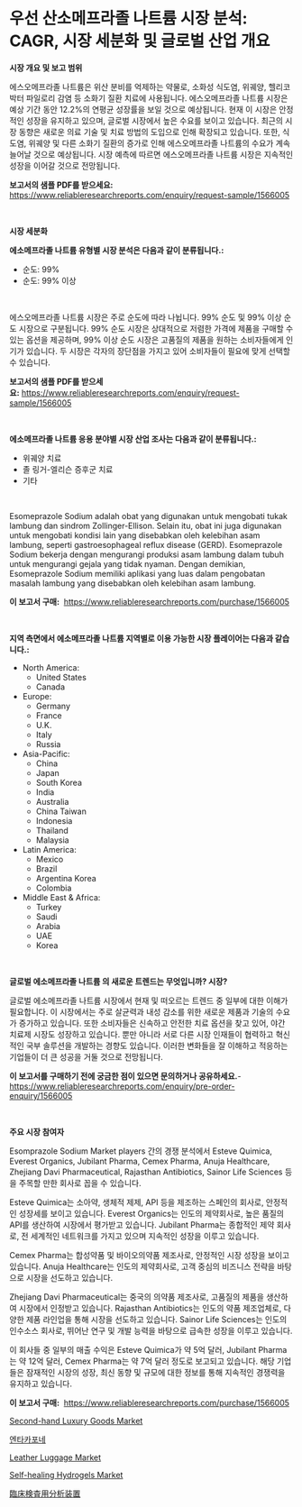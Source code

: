 <p><h1>우선 산소메프라졸 나트륨 시장 분석: CAGR, 시장 세분화 및 글로벌 산업 개요</h1></p><p><strong>시장 개요 및 보고 범위</strong></p>
<p><p>에스오메프라졸 나트륨은 위산 분비를 억제하는 약물로, 소화성 식도염, 위궤양, 헬리코박터 파일로리 감염 등 소화기 질환 치료에 사용됩니다. 에스오메프라졸 나트륨 시장은 예상 기간 동안 12.2%의 연평균 성장률을 보일 것으로 예상됩니다. 현재 이 시장은 안정적인 성장을 유지하고 있으며, 글로벌 시장에서 높은 수요를 보이고 있습니다. 최근의 시장 동향은 새로운 의료 기술 및 치료 방법의 도입으로 인해 확장되고 있습니다. 또한, 식도염, 위궤양 및 다른 소화기 질환의 증가로 인해 에스오메프라졸 나트륨의 수요가 계속 늘어날 것으로 예상됩니다. 시장 예측에 따르면 에스오메프라졸 나트륨 시장은 지속적인 성장을 이어갈 것으로 전망됩니다.</p></p>
<p><strong>보고서의 샘플 PDF를 받으세요:</strong> <a href="https://www.reliableresearchreports.com/enquiry/request-sample/1566005">https://www.reliableresearchreports.com/enquiry/request-sample/1566005</a></p>
<p>&nbsp;</p>
<p><strong>시장 세분화</strong></p>
<p><strong>에소메프라졸 나트륨 유형별 시장 분석은 다음과 같이 분류됩니다.:</strong></p>
<p><ul><li>순도: 99%</li><li>순도: 99% 이상</li></ul></p>
<p>&nbsp;</p>
<p><p>에스오메프라졸 나트륨 시장은 주로 순도에 따라 나뉩니다. 99% 순도 및 99% 이상 순도 시장으로 구분됩니다. 99% 순도 시장은 상대적으로 저렴한 가격에 제품을 구매할 수 있는 옵션을 제공하며, 99% 이상 순도 시장은 고품질의 제품을 원하는 소비자들에게 인기가 있습니다. 두 시장은 각자의 장단점을 가지고 있어 소비자들이 필요에 맞게 선택할 수 있습니다.</p></p>
<p><strong>보고서의 샘플 PDF를 받으세요:</strong>&nbsp;<a href="https://www.reliableresearchreports.com/enquiry/request-sample/1566005">https://www.reliableresearchreports.com/enquiry/request-sample/1566005</a></p>
<p>&nbsp;</p>
<p><strong> 에소메프라졸 나트륨 응용 분야별 시장 산업 조사는 다음과 같이 분류됩니다.:</strong></p>
<p><ul><li>위궤양 치료</li><li>졸 링거-엘리슨 증후군 치료</li><li>기타</li></ul></p>
<p>&nbsp;</p>
<p><p>Esomeprazole Sodium adalah obat yang digunakan untuk mengobati tukak lambung dan sindrom Zollinger-Ellison. Selain itu, obat ini juga digunakan untuk mengobati kondisi lain yang disebabkan oleh kelebihan asam lambung, seperti gastroesophageal reflux disease (GERD). Esomeprazole Sodium bekerja dengan mengurangi produksi asam lambung dalam tubuh untuk mengurangi gejala yang tidak nyaman. Dengan demikian, Esomeprazole Sodium memiliki aplikasi yang luas dalam pengobatan masalah lambung yang disebabkan oleh kelebihan asam lambung.</p></p>
<p><strong>이 보고서 구매:</strong>&nbsp; <a href="https://www.reliableresearchreports.com/purchase/1566005">https://www.reliableresearchreports.com/purchase/1566005</a></p>
<p>&nbsp;</p>
<p><strong>지역 측면에서 에소메프라졸 나트륨 지역별로 이용 가능한 시장 플레이어는 다음과 같습니다.:</strong></p>
<p><ul>
    <li>
        North America:
        <ul>
            <li>United States</li>
            <li>Canada</li>
        </ul>
    </li>
    <li>
        Europe:
        <ul>
            <li>Germany</li>
            <li>France</li>
            <li>U.K.</li>
            <li>Italy</li>
            <li>Russia</li>
        </ul>
    </li>
    <li>
        Asia-Pacific:
        <ul>
            <li>China</li>
            <li>Japan</li>
            <li>South Korea</li>
            <li>India</li>
            <li>Australia</li>
            <li>China Taiwan</li>
            <li>Indonesia</li>
            <li>Thailand</li>
            <li>Malaysia</li>
        </ul>
    </li>
    <li>
        Latin America:
        <ul>
            <li>Mexico</li>
            <li>Brazil</li>
            <li>Argentina Korea</li>
            <li>Colombia</li>
        </ul>
    </li>
    <li>
        Middle East & Africa:
        <ul>
            <li>Turkey</li>
            <li>Saudi</li>
            <li>Arabia</li>
            <li>UAE</li>
            <li>Korea</li>
        </ul>
    </li>
    </ul></p>
<p>&nbsp;</p>
<p><strong>글로벌 에소메프라졸 나트륨 의 새로운 트렌드는 무엇입니까? 시장?</strong></p>
<p><p>글로벌 에소메프라졸 나트륨 시장에서 현재 및 떠오르는 트렌드 중 일부에 대한 이해가 필요합니다. 이 시장에서는 주로 살균력과 내성 감소를 위한 새로운 제품과 기술의 수요가 증가하고 있습니다. 또한 소비자들은 신속하고 안전한 치료 옵션을 찾고 있어, 야간 치료제 시장도 성장하고 있습니다. 뿐만 아니라 서로 다른 시장 인재들이 협력하고 혁신적인 국부 솔루션을 개발하는 경향도 있습니다. 이러한 변화들을 잘 이해하고 적응하는 기업들이 더 큰 성공을 거둘 것으로 전망됩니다.</p></p>
<p><strong>이 보고서를 구매하기 전에 궁금한 점이 있으면 문의하거나 공유하세요.</strong>- <a href="https://www.reliableresearchreports.com/enquiry/pre-order-enquiry/1566005">https://www.reliableresearchreports.com/enquiry/pre-order-enquiry/1566005</a></p>
<p>&nbsp;</p>
<p><strong>주요 시장 참여자</strong></p>
<p><p>Esomprazole Sodium Market players 간의 경쟁 분석에서 Esteve Quimica, Everest Organics, Jubilant Pharma, Cemex Pharma, Anuja Healthcare, Zhejiang Davi Pharmaceutical, Rajasthan Antibiotics, Sainor Life Sciences 등을 주목할 만한 회사로 꼽을 수 있습니다. </p><p>Esteve Quimica는 소아약, 생체적 제제, API 등을 제조하는 스페인의 회사로, 안정적인 성장세를 보이고 있습니다. Everest Organics는 인도의 제약회사로, 높은 품질의 API를 생산하여 시장에서 평가받고 있습니다. Jubilant Pharma는 종합적인 제약 회사로, 전 세계적인 네트워크를 가지고 있으며 지속적인 성장을 이루고 있습니다. </p><p>Cemex Pharma는 합성약품 및 바이오의약품 제조사로, 안정적인 시장 성장을 보이고 있습니다. Anuja Healthcare는 인도의 제약회사로, 고객 중심의 비즈니스 전략을 바탕으로 시장을 선도하고 있습니다. </p><p>Zhejiang Davi Pharmaceutical는 중국의 의약품 제조사로, 고품질의 제품을 생산하여 시장에서 인정받고 있습니다. Rajasthan Antibiotics는 인도의 약품 제조업체로, 다양한 제품 라인업을 통해 시장을 선도하고 있습니다. Sainor Life Sciences는 인도의 인수소스 회사로, 뛰어난 연구 및 개발 능력을 바탕으로 급속한 성장을 이루고 있습니다. </p><p>이 회사들 중 일부의 매출 수익은 Esteve Quimica가 약 5억 달러, Jubilant Pharma는 약 12억 달러, Cemex Pharma는 약 7억 달러 정도로 보고되고 있습니다. 해당 기업들은 잠재적인 시장의 성장, 최신 동향 및 규모에 대한 정보를 통해 지속적인 경쟁력을 유지하고 있습니다.</p></p>
<p><strong>이 보고서 구매:</strong>&nbsp;&nbsp;<a href="https://www.reliableresearchreports.com/purchase/1566005">https://www.reliableresearchreports.com/purchase/1566005</a></p>
<p><p><a href="https://issuu.com/reportprime-2/docs/second-hand-luxury-goods-market-size-2030.pptx">Second-hand Luxury Goods Market</a></p><p><a href="https://github.com/Hubertstyenger6685/Market-Research-Report-List-1/blob/main/45565655688.md">엔타카포네</a></p><p><a href="https://github.com/mabutironaldo/Market-Research-Report-List-3/blob/main/leather-luggage-market.md">Leather Luggage Market</a></p><p><a href="https://issuu.com/reportprime-2/docs/self-healing-hydrogels-market-size-2030.pptx">Self-healing Hydrogels Market</a></p><p><a href="https://github.com/ihabdkwlxs948/Market-Research-Report-List-1/blob/main/10599016335.md">臨床検査用分析装置</a></p></p>
